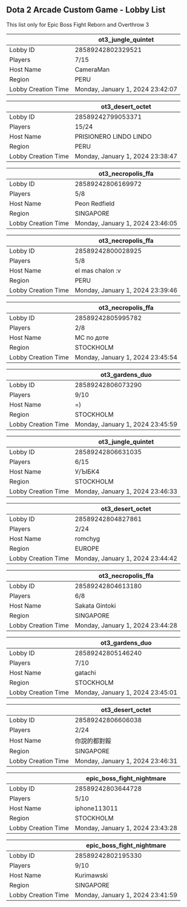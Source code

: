 ## Dota 2 Arcade Custom Game - Lobby List

This list only for Epic Boss Fight Reborn and Overthrow 3

|  | ot3_jungle_quintet |
| ------ | ------ |
| Lobby ID | 28589242802329521 |
| Players | 7/15 |
| Host Name | CameraMan |
| Region | PERU |
| Lobby Creation Time | Monday, January 1, 2024 23:42:07 |


|  | ot3_desert_octet |
| ------ | ------ |
| Lobby ID | 28589242799053371 |
| Players | 15/24 |
| Host Name | PRISIONERO LINDO LINDO |
| Region | PERU |
| Lobby Creation Time | Monday, January 1, 2024 23:38:47 |


|  | ot3_necropolis_ffa |
| ------ | ------ |
| Lobby ID | 28589242806169972 |
| Players | 5/8 |
| Host Name | Peon Redfield |
| Region | SINGAPORE |
| Lobby Creation Time | Monday, January 1, 2024 23:46:05 |


|  | ot3_necropolis_ffa |
| ------ | ------ |
| Lobby ID | 28589242800028925 |
| Players | 5/8 |
| Host Name | el mas chalon :v |
| Region | PERU |
| Lobby Creation Time | Monday, January 1, 2024 23:39:46 |


|  | ot3_necropolis_ffa |
| ------ | ------ |
| Lobby ID | 28589242805995782 |
| Players | 2/8 |
| Host Name | МС по доте |
| Region | STOCKHOLM |
| Lobby Creation Time | Monday, January 1, 2024 23:45:54 |


|  | ot3_gardens_duo |
| ------ | ------ |
| Lobby ID | 28589242806073290 |
| Players | 9/10 |
| Host Name | =) |
| Region | STOCKHOLM |
| Lobby Creation Time | Monday, January 1, 2024 23:45:59 |


|  | ot3_jungle_quintet |
| ------ | ------ |
| Lobby ID | 28589242806631035 |
| Players | 6/15 |
| Host Name | У/ЪIБК4 |
| Region | STOCKHOLM |
| Lobby Creation Time | Monday, January 1, 2024 23:46:33 |


|  | ot3_desert_octet |
| ------ | ------ |
| Lobby ID | 28589242804827861 |
| Players | 2/24 |
| Host Name | romchyg |
| Region | EUROPE |
| Lobby Creation Time | Monday, January 1, 2024 23:44:42 |


|  | ot3_necropolis_ffa |
| ------ | ------ |
| Lobby ID | 28589242804613180 |
| Players | 6/8 |
| Host Name | Sakata Gintoki |
| Region | SINGAPORE |
| Lobby Creation Time | Monday, January 1, 2024 23:44:28 |


|  | ot3_gardens_duo |
| ------ | ------ |
| Lobby ID | 28589242805146240 |
| Players | 7/10 |
| Host Name | gatachi |
| Region | STOCKHOLM |
| Lobby Creation Time | Monday, January 1, 2024 23:45:01 |


|  | ot3_desert_octet |
| ------ | ------ |
| Lobby ID | 28589242806606038 |
| Players | 2/24 |
| Host Name | 你説的都對餒 |
| Region | SINGAPORE |
| Lobby Creation Time | Monday, January 1, 2024 23:46:31 |


|  | epic_boss_fight_nightmare |
| ------ | ------ |
| Lobby ID | 28589242803644728 |
| Players | 5/10 |
| Host Name | iphone113011 |
| Region | STOCKHOLM |
| Lobby Creation Time | Monday, January 1, 2024 23:43:28 |


|  | epic_boss_fight_nightmare |
| ------ | ------ |
| Lobby ID | 28589242802195330 |
| Players | 9/10 |
| Host Name | Kurimawski |
| Region | SINGAPORE |
| Lobby Creation Time | Monday, January 1, 2024 23:41:59 |



